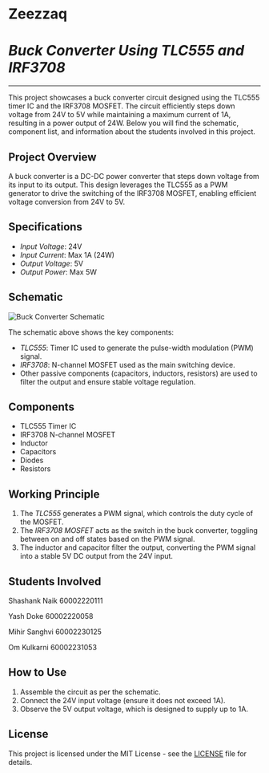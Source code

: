 # **Zeezzaq**
# ***Buck Converter Using TLC555 and IRF3708***
---


This project showcases a buck converter circuit designed using the TLC555 timer IC and the IRF3708 MOSFET. The circuit efficiently steps down voltage from 24V to 5V while maintaining a maximum current of 1A, resulting in a power output of 24W. Below you will find the schematic, component list, and information about the students involved in this project.

## Project Overview

A buck converter is a DC-DC power converter that steps down voltage from its input to its output. This design leverages the TLC555 as a PWM generator to drive the switching of the IRF3708 MOSFET, enabling efficient voltage conversion from 24V to 5V.

## Specifications

- *Input Voltage*: 24V
- *Input Current*: Max 1A (24W)
- *Output Voltage*: 5V
- *Output Power*: Max 5W

## Schematic

![Buck Converter Schematic](path_to_schematic_image)

The schematic above shows the key components:
- *TLC555*: Timer IC used to generate the pulse-width modulation (PWM) signal.
- *IRF3708*: N-channel MOSFET used as the main switching device.
- Other passive components (capacitors, inductors, resistors) are used to filter the output and ensure stable voltage regulation.

## Components

- TLC555 Timer IC
- IRF3708 N-channel MOSFET
- Inductor
- Capacitors
- Diodes
- Resistors

## Working Principle

1. The *TLC555* generates a PWM signal, which controls the duty cycle of the MOSFET.
2. The *IRF3708 MOSFET* acts as the switch in the buck converter, toggling between on and off states based on the PWM signal.
3. The inductor and capacitor filter the output, converting the PWM signal into a stable 5V DC output from the 24V input.

## Students Involved

Shashank Naik
60002220111
           
Yash Doke
60002220058
     
Mihir Sanghvi 
60002230125

Om Kulkarni 
60002231053

## How to Use

1. Assemble the circuit as per the schematic.
2. Connect the 24V input voltage (ensure it does not exceed 1A).
3. Observe the 5V output voltage, which is designed to supply up to 1A.

## License

This project is licensed under the MIT License - see the [LICENSE](LICENSE) file for details.
